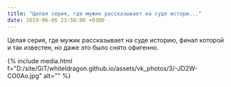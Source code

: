 ```yaml
---
title: "Целая серия, где мужик рассказывает на суде истори..."
date: 2019-06-06 23:58:00 +0300
---
```


Целая серия, где мужик рассказывает на суде историю, финал которой и так известен, но даже это было снято офигенно.

{% include media.html f="D:/site/GiT/whiteldragon.github.io/assets/vk_photos/3/-JD2W-CO0Ao.jpg" alt="" %}
